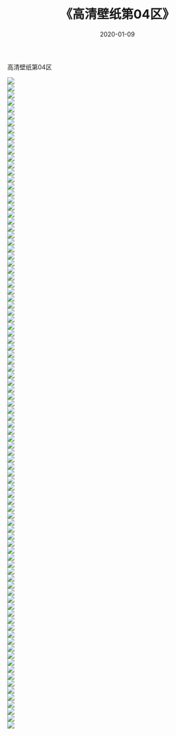 ﻿---
layout: post
title:  《高清壁纸第04区》
date:   2020-01-09
img: http://img.660000.xyz/Sharelink/壁纸/高清壁纸/高清壁纸第04区/000.jpg
categories: [美女, 清纯, 唯美]
---

高清壁纸第04区

  ![](http://img.660000.xyz/Sharelink/壁纸/高清壁纸/高清壁纸第04区/001.jpg) <br> ![](http://img.660000.xyz/Sharelink/壁纸/高清壁纸/高清壁纸第04区/002.jpg) <br> ![](http://img.660000.xyz/Sharelink/壁纸/高清壁纸/高清壁纸第04区/003.jpg) <br> ![](http://img.660000.xyz/Sharelink/壁纸/高清壁纸/高清壁纸第04区/004.jpg) <br> ![](http://img.660000.xyz/Sharelink/壁纸/高清壁纸/高清壁纸第04区/005.jpg) <br> ![](http://img.660000.xyz/Sharelink/壁纸/高清壁纸/高清壁纸第04区/006.jpg) <br> ![](http://img.660000.xyz/Sharelink/壁纸/高清壁纸/高清壁纸第04区/007.jpg) <br> ![](http://img.660000.xyz/Sharelink/壁纸/高清壁纸/高清壁纸第04区/008.jpg) <br> ![](http://img.660000.xyz/Sharelink/壁纸/高清壁纸/高清壁纸第04区/009.jpg) <br> ![](http://img.660000.xyz/Sharelink/壁纸/高清壁纸/高清壁纸第04区/010.jpg) <br> ![](http://img.660000.xyz/Sharelink/壁纸/高清壁纸/高清壁纸第04区/011.jpg) <br> ![](http://img.660000.xyz/Sharelink/壁纸/高清壁纸/高清壁纸第04区/012.jpg) <br> ![](http://img.660000.xyz/Sharelink/壁纸/高清壁纸/高清壁纸第04区/013.jpg) <br> ![](http://img.660000.xyz/Sharelink/壁纸/高清壁纸/高清壁纸第04区/014.jpg) <br> ![](http://img.660000.xyz/Sharelink/壁纸/高清壁纸/高清壁纸第04区/015.jpg) <br> ![](http://img.660000.xyz/Sharelink/壁纸/高清壁纸/高清壁纸第04区/016.jpg) <br> ![](http://img.660000.xyz/Sharelink/壁纸/高清壁纸/高清壁纸第04区/017.jpg) <br> ![](http://img.660000.xyz/Sharelink/壁纸/高清壁纸/高清壁纸第04区/018.jpg) <br> ![](http://img.660000.xyz/Sharelink/壁纸/高清壁纸/高清壁纸第04区/019.jpg) <br> ![](http://img.660000.xyz/Sharelink/壁纸/高清壁纸/高清壁纸第04区/020.jpg) <br> ![](http://img.660000.xyz/Sharelink/壁纸/高清壁纸/高清壁纸第04区/021.jpg) <br> ![](http://img.660000.xyz/Sharelink/壁纸/高清壁纸/高清壁纸第04区/022.jpg) <br> ![](http://img.660000.xyz/Sharelink/壁纸/高清壁纸/高清壁纸第04区/023.jpg) <br> ![](http://img.660000.xyz/Sharelink/壁纸/高清壁纸/高清壁纸第04区/024.jpg) <br> ![](http://img.660000.xyz/Sharelink/壁纸/高清壁纸/高清壁纸第04区/025.jpg) <br> ![](http://img.660000.xyz/Sharelink/壁纸/高清壁纸/高清壁纸第04区/026.jpg) <br> ![](http://img.660000.xyz/Sharelink/壁纸/高清壁纸/高清壁纸第04区/027.jpg) <br> ![](http://img.660000.xyz/Sharelink/壁纸/高清壁纸/高清壁纸第04区/028.jpg) <br> ![](http://img.660000.xyz/Sharelink/壁纸/高清壁纸/高清壁纸第04区/029.jpg) <br> ![](http://img.660000.xyz/Sharelink/壁纸/高清壁纸/高清壁纸第04区/030.jpg) <br> ![](http://img.660000.xyz/Sharelink/壁纸/高清壁纸/高清壁纸第04区/031.jpg) <br> ![](http://img.660000.xyz/Sharelink/壁纸/高清壁纸/高清壁纸第04区/032.jpg) <br> ![](http://img.660000.xyz/Sharelink/壁纸/高清壁纸/高清壁纸第04区/033.jpg) <br> ![](http://img.660000.xyz/Sharelink/壁纸/高清壁纸/高清壁纸第04区/034.jpg) <br> ![](http://img.660000.xyz/Sharelink/壁纸/高清壁纸/高清壁纸第04区/035.jpg) <br> ![](http://img.660000.xyz/Sharelink/壁纸/高清壁纸/高清壁纸第04区/036.jpg) <br> ![](http://img.660000.xyz/Sharelink/壁纸/高清壁纸/高清壁纸第04区/037.jpg) <br> ![](http://img.660000.xyz/Sharelink/壁纸/高清壁纸/高清壁纸第04区/038.jpg) <br> ![](http://img.660000.xyz/Sharelink/壁纸/高清壁纸/高清壁纸第04区/039.jpg) <br> ![](http://img.660000.xyz/Sharelink/壁纸/高清壁纸/高清壁纸第04区/040.jpg) <br> ![](http://img.660000.xyz/Sharelink/壁纸/高清壁纸/高清壁纸第04区/041.jpg) <br> ![](http://img.660000.xyz/Sharelink/壁纸/高清壁纸/高清壁纸第04区/042.jpg) <br> ![](http://img.660000.xyz/Sharelink/壁纸/高清壁纸/高清壁纸第04区/043.jpg) <br> ![](http://img.660000.xyz/Sharelink/壁纸/高清壁纸/高清壁纸第04区/044.jpg) <br> ![](http://img.660000.xyz/Sharelink/壁纸/高清壁纸/高清壁纸第04区/045.jpg) <br> ![](http://img.660000.xyz/Sharelink/壁纸/高清壁纸/高清壁纸第04区/046.jpg) <br> ![](http://img.660000.xyz/Sharelink/壁纸/高清壁纸/高清壁纸第04区/047.jpg) <br> ![](http://img.660000.xyz/Sharelink/壁纸/高清壁纸/高清壁纸第04区/048.jpg) <br> ![](http://img.660000.xyz/Sharelink/壁纸/高清壁纸/高清壁纸第04区/049.jpg) <br> ![](http://img.660000.xyz/Sharelink/壁纸/高清壁纸/高清壁纸第04区/050.jpg) <br> ![](http://img.660000.xyz/Sharelink/壁纸/高清壁纸/高清壁纸第04区/051.jpg) <br> ![](http://img.660000.xyz/Sharelink/壁纸/高清壁纸/高清壁纸第04区/052.jpg) <br> ![](http://img.660000.xyz/Sharelink/壁纸/高清壁纸/高清壁纸第04区/053.jpg) <br> ![](http://img.660000.xyz/Sharelink/壁纸/高清壁纸/高清壁纸第04区/054.jpg) <br> ![](http://img.660000.xyz/Sharelink/壁纸/高清壁纸/高清壁纸第04区/055.jpg) <br> ![](http://img.660000.xyz/Sharelink/壁纸/高清壁纸/高清壁纸第04区/056.jpg) <br> ![](http://img.660000.xyz/Sharelink/壁纸/高清壁纸/高清壁纸第04区/057.jpg) <br> ![](http://img.660000.xyz/Sharelink/壁纸/高清壁纸/高清壁纸第04区/058.jpg) <br> ![](http://img.660000.xyz/Sharelink/壁纸/高清壁纸/高清壁纸第04区/059.jpg) <br> ![](http://img.660000.xyz/Sharelink/壁纸/高清壁纸/高清壁纸第04区/060.jpg) <br> ![](http://img.660000.xyz/Sharelink/壁纸/高清壁纸/高清壁纸第04区/061.jpg) <br> ![](http://img.660000.xyz/Sharelink/壁纸/高清壁纸/高清壁纸第04区/062.jpg) <br> ![](http://img.660000.xyz/Sharelink/壁纸/高清壁纸/高清壁纸第04区/063.jpg) <br> ![](http://img.660000.xyz/Sharelink/壁纸/高清壁纸/高清壁纸第04区/064.jpg) <br> ![](http://img.660000.xyz/Sharelink/壁纸/高清壁纸/高清壁纸第04区/065.jpg) <br> ![](http://img.660000.xyz/Sharelink/壁纸/高清壁纸/高清壁纸第04区/066.jpg) <br> ![](http://img.660000.xyz/Sharelink/壁纸/高清壁纸/高清壁纸第04区/067.jpg) <br> ![](http://img.660000.xyz/Sharelink/壁纸/高清壁纸/高清壁纸第04区/068.jpg) <br> ![](http://img.660000.xyz/Sharelink/壁纸/高清壁纸/高清壁纸第04区/069.jpg) <br> ![](http://img.660000.xyz/Sharelink/壁纸/高清壁纸/高清壁纸第04区/070.jpg) <br> ![](http://img.660000.xyz/Sharelink/壁纸/高清壁纸/高清壁纸第04区/071.jpg) <br> ![](http://img.660000.xyz/Sharelink/壁纸/高清壁纸/高清壁纸第04区/072.jpg) <br> ![](http://img.660000.xyz/Sharelink/壁纸/高清壁纸/高清壁纸第04区/073.jpg) <br> ![](http://img.660000.xyz/Sharelink/壁纸/高清壁纸/高清壁纸第04区/074.jpg) <br> ![](http://img.660000.xyz/Sharelink/壁纸/高清壁纸/高清壁纸第04区/075.jpg) <br> ![](http://img.660000.xyz/Sharelink/壁纸/高清壁纸/高清壁纸第04区/076.jpg) <br> ![](http://img.660000.xyz/Sharelink/壁纸/高清壁纸/高清壁纸第04区/077.jpg) <br> ![](http://img.660000.xyz/Sharelink/壁纸/高清壁纸/高清壁纸第04区/078.jpg) <br> ![](http://img.660000.xyz/Sharelink/壁纸/高清壁纸/高清壁纸第04区/079.jpg) <br> ![](http://img.660000.xyz/Sharelink/壁纸/高清壁纸/高清壁纸第04区/080.jpg) <br> ![](http://img.660000.xyz/Sharelink/壁纸/高清壁纸/高清壁纸第04区/081.jpg) <br> ![](http://img.660000.xyz/Sharelink/壁纸/高清壁纸/高清壁纸第04区/082.jpg) <br> ![](http://img.660000.xyz/Sharelink/壁纸/高清壁纸/高清壁纸第04区/083.jpg) <br> ![](http://img.660000.xyz/Sharelink/壁纸/高清壁纸/高清壁纸第04区/084.jpg) <br> ![](http://img.660000.xyz/Sharelink/壁纸/高清壁纸/高清壁纸第04区/085.jpg) <br> ![](http://img.660000.xyz/Sharelink/壁纸/高清壁纸/高清壁纸第04区/086.jpg) <br> ![](http://img.660000.xyz/Sharelink/壁纸/高清壁纸/高清壁纸第04区/087.jpg) <br> ![](http://img.660000.xyz/Sharelink/壁纸/高清壁纸/高清壁纸第04区/088.jpg) <br> ![](http://img.660000.xyz/Sharelink/壁纸/高清壁纸/高清壁纸第04区/089.jpg) <br> ![](http://img.660000.xyz/Sharelink/壁纸/高清壁纸/高清壁纸第04区/090.jpg) <br> ![](http://img.660000.xyz/Sharelink/壁纸/高清壁纸/高清壁纸第04区/091.jpg) <br> ![](http://img.660000.xyz/Sharelink/壁纸/高清壁纸/高清壁纸第04区/092.jpg) <br> ![](http://img.660000.xyz/Sharelink/壁纸/高清壁纸/高清壁纸第04区/093.jpg) <br>